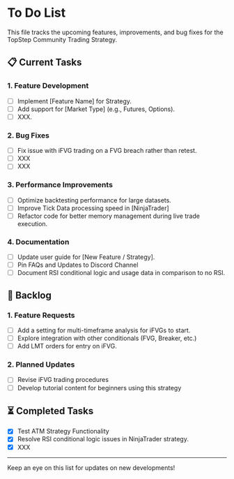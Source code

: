 # To Do List

This file tracks the upcoming features, improvements, and bug fixes for the TopStep Community Trading Strategy.

## 📋 Current Tasks

### 1. **Feature Development**
- [ ] Implement [Feature Name] for Strategy.
- [ ] Add support for [Market Type] (e.g., Futures, Options).
- [ ] XXX.

### 2. **Bug Fixes**
- [ ] Fix issue with iFVG trading on a FVG breach rather than retest.
- [ ] XXX
- [ ] XXX

### 3. **Performance Improvements**
- [ ] Optimize backtesting performance for large datasets.
- [ ] Improve Tick Data processing speed in [NinjaTrader]
- [ ] Refactor code for better memory management during live trade execution.

### 4. **Documentation**
- [ ] Update user guide for [New Feature / Strategy].
- [ ] Pin FAQs and Updates to Discord Channel
- [ ] Document RSI conditional logic and usage data in comparison to no RSI.

## 🔄 Backlog

### 1. **Feature Requests**
- [ ] Add a setting for multi-timeframe analysis for iFVGs to start.
- [ ] Explore integration with other conditionals (FVG, Breaker, etc.)
- [ ] Add LMT orders for entry on iFVG.
  
### 2. **Planned Updates**
- [ ] Revise iFVG trading procedures
- [ ] Develop tutorial content for beginners using this strategy

## ⏳ Completed Tasks

- [x] Test ATM Strategy Functionality
- [x] Resolve RSI conditional logic issues in NinjaTrader strategy.
- [x] XXX

---

Keep an eye on this list for updates on new developments!
